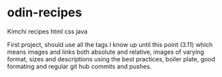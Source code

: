 # odin-recipes
Kimchi recipes html css java

First project, should use all the tags I know up until this point (3.11) which means images and links both absolute and relative, images of varying format, sizes and descriptions using the best practices, boiler plate, good formating and regular git hub commits and pushes. 
